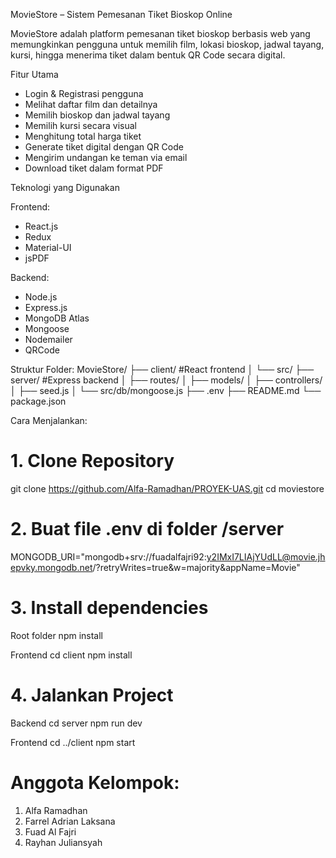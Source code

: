 MovieStore – Sistem Pemesanan Tiket Bioskop Online

MovieStore adalah platform pemesanan tiket bioskop berbasis web yang memungkinkan pengguna untuk memilih film, lokasi bioskop, jadwal tayang, kursi, hingga menerima tiket dalam bentuk QR Code secara digital.

Fitur Utama

- Login & Registrasi pengguna
- Melihat daftar film dan detailnya
- Memilih bioskop dan jadwal tayang
- Memilih kursi secara visual
- Menghitung total harga tiket
- Generate tiket digital dengan QR Code
- Mengirim undangan ke teman via email
- Download tiket dalam format PDF

Teknologi yang Digunakan

Frontend:
- React.js
- Redux
- Material-UI
- jsPDF

Backend:
- Node.js
- Express.js
- MongoDB Atlas
- Mongoose
- Nodemailer
- QRCode

Struktur Folder:
MovieStore/
├── client/    #React frontend
│ └── src/
├── server/    #Express backend
│ ├── routes/
│ ├── models/
│ ├── controllers/
│ ├── seed.js
│ └── src/db/mongoose.js
├── .env
├── README.md
└── package.json


Cara Menjalankan:

# 1. Clone Repository
git clone https://github.com/Alfa-Ramadhan/PROYEK-UAS.git
cd moviestore


# 2. Buat file .env di folder /server
MONGODB_URI="mongodb+srv://fuadalfajri92:y2IMxI7LIAjYUdLL@movie.jhepvky.mongodb.net/?retryWrites=true&w=majority&appName=Movie"


# 3. Install dependencies
Root folder
npm install


Frontend
cd client
npm install


# 4. Jalankan Project
Backend
cd server
npm run dev

Frontend
cd ../client
npm start


# Anggota Kelompok:
1. Alfa Ramadhan
2. Farrel Adrian Laksana
3. Fuad Al Fajri
4. Rayhan Juliansyah

